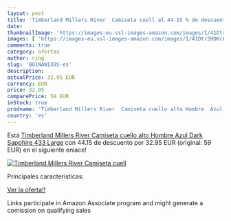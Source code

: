 ```yaml
---
layout: post
title: 'Timberland Millers River  Camiseta cuell al 44.15 % de descuento'
date: 
thumbnailImage: 'https://images-eu.ssl-images-amazon.com/images/I/41Dtr2HDKcL._SL200_.jpg'
images: [ 'https://images-eu.ssl-images-amazon.com/images/I/41Dtr2HDKcL._SL200_.jpg' ]
comments: true
category: ofertas
author: ring
slug: 'B01NAWIX0S-es'
description:
actualPrice: 32.95 EUR
currency: EUR
price: 32.95
comparePrice: 59 EUR
inStock: true
prodname: 'Timberland Millers River  Camiseta cuello alto Hombre  Azul  Dark Sapphire 433   Large'
country: 'es'
---
```


Está [Timberland Millers River  Camiseta cuello alto Hombre  Azul  Dark Sapphire 433   Large](https://www.amazon.es/dp/B01NAWIX0S/?tag=tolees-21) con 44.15 de descuento por 32.95 EUR (original: 59 EUR) en el siguiente enlace!

[![Timberland Millers River  Camiseta cuell](https://images-eu.ssl-images-amazon.com/images/I/41Dtr2HDKcL._SL200_.jpg)](https://www.amazon.es/dp/B01NAWIX0S/?tag=tolees-21)

Principales características:


[Ver la oferta!!](https://www.amazon.es/dp/B01NAWIX0S/?tag=tolees-21)

Links participate in Amazon Associate program and might generate a comission on qualifying sales



